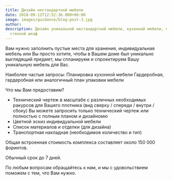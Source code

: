 ```yaml
---
title: Дизайн нестандартной мебели
date: 2018-09-12T12:52:36.000+06:00
image: images/guidance/blog-post-3.jpg
author: 
description: Дизайн уникальной нестандартной мебели, кухонной мебели, гардеробной, гардеробной.
  стенной шкаф
---
```


Вам нужно заполнить пустые места для хранения, индивидуальная мебель или Вы просто хотите, чтобы в Вашем доме был уникально выглядящий предмет, мы спланируем и спроектируем Вашу уникальную мебель для Вас.

Наиболее частые запросы:
Планировка кухонной мебели
Гардеробная, гардеробная или аналогичный план упаковки мебели

Что мы Вам предоставим?
- Технический чертеж в масштабе с различных необходимых ракурсов для Вашего плотника (вид сверху / спереди / внутри / сбоку)
Вы можете запросить только технический чертеж или полностью с полным планом и дизайномю
- Цветной эскиз индивидуальной мебели
- Список материалов и отделки (для дизайна)
- Транспортная накладная (необходимое количество и тип)

Общая встроенная стоимость комплекса составляет около 150 000 форинтов.

Обычный срок до 7 дней.

По любым вопросам обращайтесь к нам, и мы с удовольствием поможем с тем, что Вам нужно.